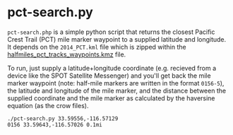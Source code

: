 pct-search.py
=============
`pct-search.php` is a simple python script that returns the closest Pacific Crest
Trail (PCT) mile marker waypoint to a supplied latitude and longitude. It depends
on the `2014_PCT.kml` file which is zipped within the
[halfmiles_pct_tracks_waypoints.kmz](http://www.pctmap.net/google/) file.

To run, just supply a latitude+longitude coordinate (e.g. recieved from a device
like the SPOT Satellite Messenger) and you'll get back the mile marker waypoint
(note: half-mile markers are written in the format `0156-5`), the latitude and
longitude of the mile marker, and the distance between the supplied coordinate
and the mile marker as calculated by the haversine equation (as the crow files).

```
./pct-search.py 33.59556,-116.57129
0156 33.59643,-116.57026 0.1mi
```
